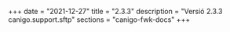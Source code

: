 +++
date        = "2021-12-27"
title       = "2.3.3"
description = "Versió 2.3.3 canigo.support.sftp"
sections    = "canigo-fwk-docs"
+++